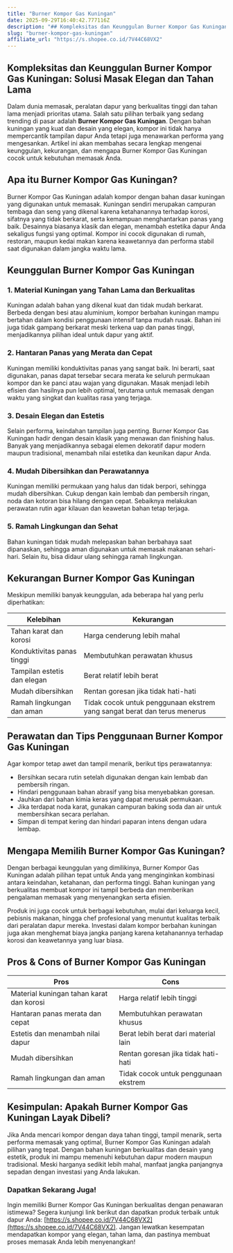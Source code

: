 ```yaml
---
title: "Burner Kompor Gas Kuningan"
date: 2025-09-29T16:40:42.777116Z
description: "## Kompleksitas dan Keunggulan Burner Kompor Gas Kuningan: Solusi Masak Elegan dan Tahan Lama..."
slug: "burner-kompor-gas-kuningan"
affiliate_url: "https://s.shopee.co.id/7V44C68VX2"
---
```

## Kompleksitas dan Keunggulan Burner Kompor Gas Kuningan: Solusi Masak Elegan dan Tahan Lama

Dalam dunia memasak, peralatan dapur yang berkualitas tinggi dan tahan lama menjadi prioritas utama. Salah satu pilihan terbaik yang sedang trending di pasar adalah **Burner Kompor Gas Kuningan**. Dengan bahan kuningan yang kuat dan desain yang elegan, kompor ini tidak hanya mempercantik tampilan dapur Anda tetapi juga menawarkan performa yang mengesankan. Artikel ini akan membahas secara lengkap mengenai keunggulan, kekurangan, dan mengapa Burner Kompor Gas Kuningan cocok untuk kebutuhan memasak Anda.

## Apa itu Burner Kompor Gas Kuningan?

Burner Kompor Gas Kuningan adalah kompor dengan bahan dasar kuningan yang digunakan untuk memasak. Kuningan sendiri merupakan campuran tembaga dan seng yang dikenal karena ketahanannya terhadap korosi, sifatnya yang tidak berkarat, serta kemampuan menghantarkan panas yang baik. Desainnya biasanya klasik dan elegan, menambah estetika dapur Anda sekaligus fungsi yang optimal. Kompor ini cocok digunakan di rumah, restoran, maupun kedai makan karena keawetannya dan performa stabil saat digunakan dalam jangka waktu lama.

## Keunggulan Burner Kompor Gas Kuningan

### 1. Material Kuningan yang Tahan Lama dan Berkualitas

Kuningan adalah bahan yang dikenal kuat dan tidak mudah berkarat. Berbeda dengan besi atau aluminium, kompor berbahan kuningan mampu bertahan dalam kondisi penggunaan intensif tanpa mudah rusak. Bahan ini juga tidak gampang berkarat meski terkena uap dan panas tinggi, menjadikannya pilihan ideal untuk dapur yang aktif.

### 2. Hantaran Panas yang Merata dan Cepat

Kuningan memiliki konduktivitas panas yang sangat baik. Ini berarti, saat digunakan, panas dapat tersebar secara merata ke seluruh permukaan kompor dan ke panci atau wajan yang digunakan. Masak menjadi lebih efisien dan hasilnya pun lebih optimal, terutama untuk memasak dengan waktu yang singkat dan kualitas rasa yang terjaga.

### 3. Desain Elegan dan Estetis

Selain performa, keindahan tampilan juga penting. Burner Kompor Gas Kuningan hadir dengan desain klasik yang menawan dan finishing halus. Banyak yang menjadikannya sebagai elemen dekoratif dapur modern maupun tradisional, menambah nilai estetika dan keunikan dapur Anda.

### 4. Mudah Dibersihkan dan Perawatannya

Kuningan memiliki permukaan yang halus dan tidak berpori, sehingga mudah dibersihkan. Cukup dengan kain lembab dan pembersih ringan, noda dan kotoran bisa hilang dengan cepat. Sebaiknya melakukan perawatan rutin agar kilauan dan keawetan bahan tetap terjaga.

### 5. Ramah Lingkungan dan Sehat

Bahan kuningan tidak mudah melepaskan bahan berbahaya saat dipanaskan, sehingga aman digunakan untuk memasak makanan sehari-hari. Selain itu, bisa didaur ulang sehingga ramah lingkungan.

## Kekurangan Burner Kompor Gas Kuningan

Meskipun memiliki banyak keunggulan, ada beberapa hal yang perlu diperhatikan:

| **Kelebihan**                    | **Kekurangan**                      |
|----------------------------------|-------------------------------------|
| Tahan karat dan korosi          | Harga cenderung lebih mahal       |
| Konduktivitas panas tinggi      | Membutuhkan perawatan khusus      |
| Tampilan estetis dan elegan     | Berat relatif lebih berat        |
| Mudah dibersihkan               | Rentan goresan jika tidak hati-hati |
| Ramah lingkungan dan aman      | Tidak cocok untuk penggunaan ekstrem yang sangat berat dan terus menerus |

## Perawatan dan Tips Penggunaan Burner Kompor Gas Kuningan

Agar kompor tetap awet dan tampil menarik, berikut tips perawatannya:

- Bersihkan secara rutin setelah digunakan dengan kain lembab dan pembersih ringan.
- Hindari penggunaan bahan abrasif yang bisa menyebabkan goresan.
- Jauhkan dari bahan kimia keras yang dapat merusak permukaan.
- Jika terdapat noda karat, gunakan campuran baking soda dan air untuk membersihkan secara perlahan.
- Simpan di tempat kering dan hindari paparan intens dengan udara lembap.

## Mengapa Memilih Burner Kompor Gas Kuningan?

Dengan berbagai keunggulan yang dimilikinya, Burner Kompor Gas Kuningan adalah pilihan tepat untuk Anda yang menginginkan kombinasi antara keindahan, ketahanan, dan performa tinggi. Bahan kuningan yang berkualitas membuat kompor ini tampil berbeda dan memberikan pengalaman memasak yang menyenangkan serta efisien.

Produk ini juga cocok untuk berbagai kebutuhan, mulai dari keluarga kecil, pebisnis makanan, hingga chef profesional yang menuntut kualitas terbaik dari peralatan dapur mereka. Investasi dalam kompor berbahan kuningan juga akan menghemat biaya jangka panjang karena ketahanannya terhadap korosi dan keawetannya yang luar biasa.

## Pros & Cons of Burner Kompor Gas Kuningan

| **Pros**                                | **Cons**                                |
|-----------------------------------------|----------------------------------------|
| Material kuningan tahan karat dan korosi | Harga relatif lebih tinggi          |
| Hantaran panas merata dan cepat       | Membutuhkan perawatan khusus        |
| Estetis dan menambah nilai dapur     | Berat lebih berat dari material lain|
| Mudah dibersihkan                     | Rentan goresan jika tidak hati-hati |
| Ramah lingkungan dan aman             | Tidak cocok untuk penggunaan ekstrem |

## Kesimpulan: Apakah Burner Kompor Gas Kuningan Layak Dibeli?

Jika Anda mencari kompor dengan daya tahan tinggi, tampil menarik, serta performa memasak yang optimal, Burner Kompor Gas Kuningan adalah pilihan yang tepat. Dengan bahan kuningan berkualitas dan desain yang estetik, produk ini mampu memenuhi kebutuhan dapur modern maupun tradisional. Meski harganya sedikit lebih mahal, manfaat jangka panjangnya sepadan dengan investasi yang Anda lakukan.

### Dapatkan Sekarang Juga!

Ingin memiliki Burner Kompor Gas Kuningan berkualitas dengan penawaran istimewa? Segera kunjungi link berikut dan dapatkan produk terbaik untuk dapur Anda: [https://s.shopee.co.id/7V44C68VX2](https://s.shopee.co.id/7V44C68VX2). Jangan lewatkan kesempatan mendapatkan kompor yang elegan, tahan lama, dan pastinya membuat proses memasak Anda lebih menyenangkan!